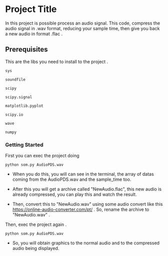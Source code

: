 # Project Title

In this project is possible process an audio signal. This code, compress the audio signal in .wav format, reducing your sample time, then give you back a new audio in format .flac . 

## Prerequisites

This are the libs you need to install to the project .

```
sys
```
```
soundfile
```
```
scipy
```
```
scipy.signal 
```
```
matplotlib.pyplot
```
```
scipy.io
```
```
wave
```
```
numpy
```

### Getting Started

First you can exec the project doing

```
python som.py AudioPDS.wav
```

- When you do this, you will can see in the terminal, the array of datas coming from the AudioPDS.wav and the sample_time too.

- After this you will get a archive called "NewAudio.flac", this new audio is already compressed, you can play this and watch the result.

- Then, convert this to  "NewAudio.wav" using some audio convert like this https://online-audio-converter.com/pt/ . So, rename the archive to "NewAudio.wav" .

Then, exec the project again .

```
python som.py AudioPDS.wav
```

- So, you will obtain graphics to the normal audio and to the compressed audio being displayed. 





